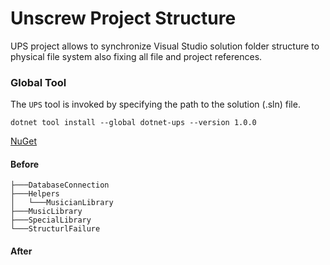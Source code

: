 # Unscrew Project Structure

UPS project allows to synchronize Visual Studio solution folder structure to physical file system also fixing all file and project references.

### Global Tool

The `UPS` tool is invoked by specifying the path to the solution (.sln) file.

```
dotnet tool install --global dotnet-ups --version 1.0.0
```

[NuGet](https://www.nuget.org/packages/dotnet-ups)


#### Before
```
├───DatabaseConnection
├───Helpers
│   └───MusicianLibrary
├───MusicLibrary
├───SpecialLibrary
└───StructurlFailure
```

#### After
